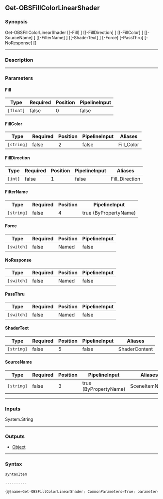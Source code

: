 Get-OBSFillColorLinearShader
----------------------------

### Synopsis

Get-OBSFillColorLinearShader [[-Fill] <float>] [[-FillDirection] <int>] [[-FillColor] <string>] [[-SourceName] <string>] [[-FilterName] <string>] [[-ShaderText] <string>] [-Force] [-PassThru] [-NoResponse] [<CommonParameters>]

---

### Description

---

### Parameters
#### **Fill**

|Type     |Required|Position|PipelineInput|
|---------|--------|--------|-------------|
|`[float]`|false   |0       |false        |

#### **FillColor**

|Type      |Required|Position|PipelineInput|Aliases   |
|----------|--------|--------|-------------|----------|
|`[string]`|false   |2       |false        |Fill_Color|

#### **FillDirection**

|Type   |Required|Position|PipelineInput|Aliases       |
|-------|--------|--------|-------------|--------------|
|`[int]`|false   |1       |false        |Fill_Direction|

#### **FilterName**

|Type      |Required|Position|PipelineInput        |
|----------|--------|--------|---------------------|
|`[string]`|false   |4       |true (ByPropertyName)|

#### **Force**

|Type      |Required|Position|PipelineInput|
|----------|--------|--------|-------------|
|`[switch]`|false   |Named   |false        |

#### **NoResponse**

|Type      |Required|Position|PipelineInput|
|----------|--------|--------|-------------|
|`[switch]`|false   |Named   |false        |

#### **PassThru**

|Type      |Required|Position|PipelineInput|
|----------|--------|--------|-------------|
|`[switch]`|false   |Named   |false        |

#### **ShaderText**

|Type      |Required|Position|PipelineInput|Aliases      |
|----------|--------|--------|-------------|-------------|
|`[string]`|false   |5       |false        |ShaderContent|

#### **SourceName**

|Type      |Required|Position|PipelineInput        |Aliases      |
|----------|--------|--------|---------------------|-------------|
|`[string]`|false   |3       |true (ByPropertyName)|SceneItemName|

---

### Inputs
System.String

---

### Outputs
* [Object](https://learn.microsoft.com/en-us/dotnet/api/System.Object)

---

### Syntax
```PowerShell
syntaxItem
```
```PowerShell
----------
```
```PowerShell
{@{name=Get-OBSFillColorLinearShader; CommonParameters=True; parameter=System.Object[]}}
```
